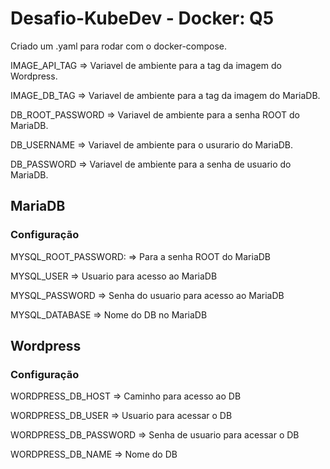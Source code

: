 # Desafio-KubeDev - Docker: Q5

Criado um .yaml para rodar com o docker-compose. 

IMAGE_API_TAG => Variavel de ambiente para a tag da imagem do Wordpress.

IMAGE_DB_TAG => Variavel de ambiente para a tag da imagem do MariaDB.

DB_ROOT_PASSWORD => Variavel de ambiente para a senha ROOT do MariaDB.

DB_USERNAME => Variavel de ambiente para o usurario do MariaDB.

DB_PASSWORD => Variavel de ambiente para a senha de usuario do MariaDB.



## MariaDB


### Configuração

MYSQL_ROOT_PASSWORD: => Para a senha ROOT do MariaDB

MYSQL_USER => Usuario para acesso ao MariaDB

MYSQL_PASSWORD => Senha do usuario para acesso ao MariaDB

MYSQL_DATABASE => Nome do DB no MariaDB



## Wordpress


### Configuração

WORDPRESS_DB_HOST => Caminho para acesso ao DB

WORDPRESS_DB_USER => Usuario para acessar o DB

WORDPRESS_DB_PASSWORD => Senha de usuario para acessar o DB

WORDPRESS_DB_NAME => Nome do DB
